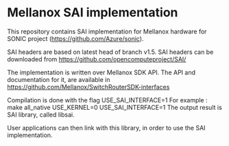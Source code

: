 Mellanox SAI implementation
============================

This repository contains SAI implementation for Mellanox hardware for SONIC project (https://github.com/Azure/sonic).

SAI headers are based on latest head of branch v1.5. SAI headers can be 
downloaded from https://github.com/opencomputeproject/SAI/

The implementation is written over Mellanox SDK API. The API and documentation for it, are available in
https://github.com/Mellanox/SwitchRouterSDK-interfaces

Compilation is done with the flag USE_SAI_INTERFACE=1
For example : make all_native USE_KERNEL=0 USE_SAI_INTERFACE=1
The output result is SAI library, called libsai.

User applications can then link with this library, in order to use the SAI implementation.
